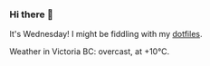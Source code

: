 ### Hi there :wave:

It's Wednesday! I might be fiddling with my [dotfiles](https://github.com/bewuethr/dotfiles).

Weather in Victoria BC: overcast, at +10°C.
